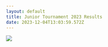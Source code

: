 ```yaml
---
layout: default
title: Junior Tournament 2023 Results
date: 2023-12-04T13:03:59.572Z
---
```

![](/images/uploads/junior-tnmt-2023.jpg)